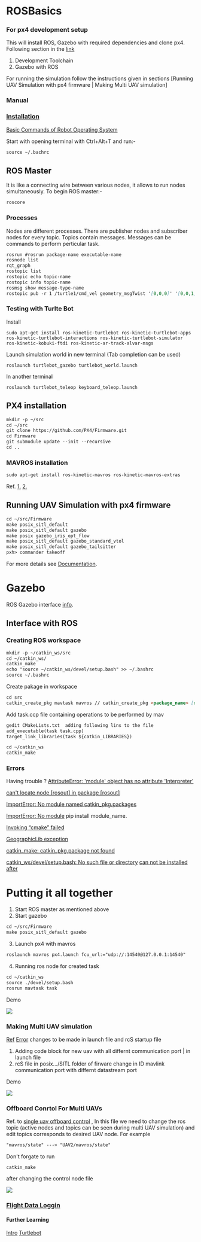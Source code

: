# ROSBasics
### For px4 development setup
This will install ROS, Gazebo with required dependencies and clone px4. 
Following section in the [link](https://dev.px4.io/en/setup/dev_env_linux.html)

1. Development Toolchain 
2. Gazebo with ROS

For running the simulation follow the instructions given in sections [Running UAV Simulation with px4 firmware | Making Multi UAV simulation]

### Manual
### [Installation](http://wiki.ros.org/kinetic/Installation/Ubuntu) 
[Basic Commands of Robot Operating System](https://mymultiverse.github.io/ROSBasics/) 

Start with opening terminal with Ctrl+Alt+T and run:-
```markdown
source ~/.bachrc
```
## ROS Master
It is like a connecting wire between various nodes, it allows to run nodes simultaneously. To begin ROS master:-
```markdown
roscore
```
<!--- You can use the [editor on GitHub](https://github.com/mymultiverse/deepspace/edit/master/index.md) to maintain and preview the content for your website in Markdown files. --->

<!--- Whenever you commit to this repository, GitHub Pages will run [Jekyll](https://jekyllrb.com/) to rebuild the pages in your site, from the content in your Markdown files. --->

### Processes
Nodes are different processes. There are publisher nodes and subscriber nodes for every topic. Topics contain messages. Messages can be commands to perform perticular task.    
```markdown
rosrun #rosrun package-name executable-name
rosnode list
rqt_graph
rostopic list
rostopic echo topic-name
rostopic info topic-name
rosmsg show message-type-name
rostopic pub -r 1 /turtle1/cmd_vel geometry_msgTwist '[0,0,0]' '[0,0,1]'

```
### Testing with Turlte Bot
Install

    sudo apt-get install ros-kinetic-turtlebot ros-kinetic-turtlebot-apps ros-kinetic-turtlebot-interactions ros-kinetic-turtlebot-simulator ros-kinetic-kobuki-ftdi ros-kinetic-ar-track-alvar-msgs

Launch simulation world in new terminal (Tab completion can be used)
    
    roslaunch turtlebot_gazebo turtlebot_world.launch

In another terminal

    roslaunch turtlebot_teleop keyboard_teleop.launch   
   

## PX4 installation
```markdown
mkdir -p ~/src
cd ~/src
git clone https://github.com/PX4/Firmware.git
cd Firmware
git submodule update --init --recursive
cd ..
```
### MAVROS installation
```markdown
sudo apt-get install ros-kinetic-mavros ros-kinetic-mavros-extras
```
Ref.
[1.](https://github.com/mavlink/mavros/blob/master/mavros/README.md)
[2.](https://dev.px4.io/en/setup/dev_env_linux_ubuntu.html)

## Running UAV Simulation with px4 firmware

```markdown
cd ~/src/Firmware
make posix_sitl_default
make posix_sitl_default gazebo 
make posix gazebo_iris_opt_flow
make posix_sitl_default gazebo_standard_vtol
make posix_sitl_default gazebo_tailsitter
pxh> commander takeoff
```

For more details see [Documentation](http://dev.px4.io.s3-website-us-east-1.amazonaws.com/simulation-gazebo.html).


# Gazebo

ROS Gazebo interface [info](https://dev.px4.io/en/simulation/ros_interface.html). 
## Interface with ROS
### Creating ROS workspace
```markdown
mkdir -p ~/catkin_ws/src
cd ~/catkin_ws/
catkin_make
echo "source ~/catkin_ws/devel/setup.bash" >> ~/.bashrc
source ~/.bashrc
```
 Create pakage in workspace  
```markdown
cd src
catkin_create_pkg mavtask mavros // catkin_create_pkg <package_name> [dependency1] [dependency2]
```
  Add task.ccp file containing operations to be performed by mav
```markdown
gedit CMakeLists.txt  adding following lins to the file
add_executable(task task.cpp)
target_link_libraries(task ${catkin_LIBRARIES})

cd ~/catkin_ws
catkin_make

```

### Errors

Having trouble ?
[AttributeError: 'module' object has no attribute 'Interpreter'](https://github.com/ros/genmsg/issues/63)

[can't locate node [rosout] in package [rosout]](https://answers.ros.org/question/175202/why-am-i-getting-cant-locate-node-rosout-in-package-rosout/)

[ImportError: No module named catkin_pkg.packages](https://stackoverflow.com/questions/47992442/importerror-no-module-named-catkin-pkg-packages) 

[ImportError: No module](https://robotics.stackexchange.com/questions/14866/error-during-turtlebot-launch-in-ros) pip install module_name.

[Invoking “cmake” failed](https://robotics.stackexchange.com/questions/15107/invoking-cmake-failed) 

[GeographicLib exception](https://robotics.stackexchange.com/questions/14933/roslaunch-mavros-px4-launch-not-working-properly/15132#15132) 

[catkin_make: catkin_pkg.package not found](https://answers.ros.org/question/281598/catkin_make-catkin_pkgpackage-not-found-anaconda/) 

[catkin_ws/devel/setup.bash: No such file or directory](https://answers.ros.org/question/281599/catkin_wsdevelsetupbash-no-such-file-or-directory/) 
[can not be installed after](http://answers.gazebosim.org/question/15568/ros-kinetic-desktop-full-can-not-be-installed-after-installing-gazebo/)

# Putting it all together 
1. Start ROS master as mentioned above
2. Start gazebo 
```markdown
cd ~/src/Firmware
make posix_sitl_default gazebo
```
3. Launch px4 with mavros
```markdown
roslaunch mavros px4.launch fcu_url:="udp://:14540@127.0.0.1:14540"
```
4. Running ros node for created task
```markdown
cd ~/catkin_ws
source ./devel/setup.bash 
rosrun mavtask task 
```
Demo

[![](https://img.youtube.com/vi/sCxQypo6neU/0.jpg)](https://www.youtube.com/watch?v=sCxQypo6neU)

### Making Multi UAV simulation
[Ref](https://dev.px4.io/en/simulation/multi-vehicle-simulation.html)
[Error](https://github.com/PX4/Firmware/pull/7235)
changes to be made in launch file and rcS startup file 
1. Adding code block for new uav with all differnt communication port | in launch file 
2. rcS file in posix.../SITL folder of firware  change in ID mavlink communication port with differnt datastream port

Demo

[![](https://img.youtube.com/vi/AKep_iQlduY/0.jpg)](https://www.youtube.com/watch?v=AKep_iQlduY)

### Offboard Conrtol For Multi UAVs
Ref. to [single uav offboard control](https://dev.px4.io/en/ros/mavros_offboard.html) , In this file we need to change the ros topic (active nodes and topics can be seen during multi UAV simulation) and edit topics corresponds to desired UAV node. For example
```markdown
"mavros/state" ---> "UAV2/mavros/state" 
```
Don't forgate to run 

    catkin_make
after changing the control node file

[![](https://img.youtube.com/vi/b1jjp161HqU/0.jpg)](https://www.youtube.com/watch?v=b1jjp161HqU)

### [Flight Data Loggin](https://dev.px4.io/en/log/flight_log_analysis.html)


#### Further Learning

[Intro](https://www.allaboutcircuits.com/technical-articles/an-introduction-to-robot-operating-system-ros/) 
[Turtlebot](http://learn.turtlebot.com/2015/02/03/7/)

 

